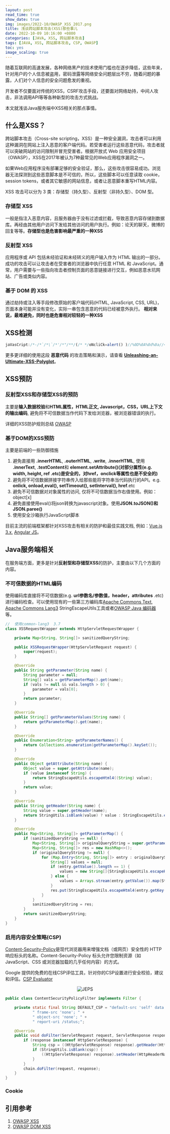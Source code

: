```yaml
---
layout: post
read_time: true
show_date: true
img: images/2022-10/OWASP_XSS_2017.png
title: 浅谈跨站脚本攻击(XSS)那些事儿
date: 2022-10-09 10:16:00 +0800
categories: [JAVA, XSS, 跨站脚本攻击]
tags: [JAVA, XSS, 跨站脚本攻击, CSP, OWASP]
toc: yes
image_scaling: true
---
```


随着互联网的高速发展，各种网络黑产的技术使用门槛也在逐步降低，这些年来，针对用户的个人信息被盗用，密码泄露等网络安全问题层出不穷，随着问题的暴露，人们对个人信息的安全问题愈发的重视。

开发者不仅要面对传统的XSS，CSRF攻击手段，还要面对网络劫持，中间人攻击，非法调用API等等各种新型的攻击方式挑战。

本文就浅谈Java服务端中XSS相关的那点事情。

## 什么是XSS？

跨站脚本攻击（Cross-site scripting，XSS）是一种安全漏洞，攻击者可以利用这种漏洞在网站上注入恶意的客户端代码。若受害者运行这些恶意代码，攻击者就可以突破网站的访问限制并冒充受害者。根据开放式 Web 应用安全项目（OWASP），XSS在2017年被认为7种最常见的Web应用程序漏洞之一。

如果Web应用程序没有部署足够的安全验证，那么，这些攻击很容易成功。浏览器无法探测到这些恶意脚本是不可信的，所以，这些脚本可以任意读取 cookie，session tokens，或者其它敏感的网站信息，或者让恶意脚本重写HTML内容。

XSS 攻击可以分为 3 类：存储型（持久型）、反射型（非持久型）、DOM 型。

### 存储型 XSS

一般是指注入恶意内容，且服务器由于没有过滤或拦截，导致恶意内容存储到数据库。再经由其他用户访问下发给其他访问的用户执行。例如：论天的聊天，微博的回复等等。**存储型也是危害影响最严重的一种XSS**

### 反射型 XSS

应用程序或 API 包括未经验证和未经转义的用户输入作为 HTML 输出的一部分。成功的攻击可以让攻击者在受害者的浏览器中执行任意 HTML 和 JavaScript。通常，用户需要与一些指向攻击者控制页面的恶意链接进行交互，例如恶意水坑网站、广告或类似内容。

### 基于 DOM 的 XSS

通过劫持或注入等手段修改原始的客户端代码(HTML, JavaScript, CSS, URL)，页面本身可能并没有变化，实际一串包含恶意的代码已经被意外执行。 **相对来说，最难避免，同时也是危害相对较轻的一种XSS**

## XSS检测


```javascript
jaVasCript:/*-/*`/*\`/*'/*"/**/(/* */oNcliCk=alert() )//%0D%0A%0d%0a//</stYle/</titLe/</teXtarEa/</scRipt/--!>\x3csVg/<sVg/oNloAd=alert()//>\x3e
```

更多更详细的使用这段 **恶意代码** 的攻击策略和演示，请查看 **[Unleashing-an-Ultimate-XSS-Polyglot](https://github.com/0xsobky/HackVault/wiki/Unleashing-an-Ultimate-XSS-Polyglot)**。


## XSS预防

### 反射型XSS和存储型XSS的预防

主要是**输入数据校验**和**HTML属性，HTML正文, Javascript，CSS，URL上下文的输出编码**, 避免将不可信数据当作代码下发给浏览器，被浏览器错误的执行。

详细的XSS防护规则总结 [OWASP](https://cheatsheetseries.owasp.org/cheatsheets/Cross_Site_Scripting_Prevention_Cheat_Sheet.html#xss-prevention-rules-summary)

### 基于DOM的XSS预防

主要是前端的一些防御措施

1. 避免直接用 **.innerHTML**, **.outerHTML**, **.write**, **.innerHTML**, 使用 **.innerText**, **.textContent**和 **element.setAttribute()(对部分属性(e.g. width, height, ref .etc)是安全的，对href，onclick等属性也是不安全的)**
2. 避免将不可信数据拼接字符串传入给那些能将字符串当代码执行的API。e.g. **onlick, onload,eval(), setTimeout(), setInterval(), href**.etc
3. 避免不可信数据对对象属性的访问, 仅将不可信数据当作右值使用。例如：object[x]
4. 避免直接使用eval()将json转换为javascript对象。使用**JSON.toJSON()和JSON.paree()**
5. 使用安全沙箱执行JavaScript脚本

目前主流的前端框架都针对XSS攻击有相关的防护和最佳实践文档, 例如：[Vue.js 3.x](https://vuejs.org/guide/best-practices/security.html#what-vue-does-to-protect-you), [Angular JS](https://angular.cn/guide/security)。

## Java服务端相关

在服务端方面，更多是针对**反射型和存储型XSS**的防护，主要由以下几个方面的内容。

### 不可信数据的HTML编码

使用编码库直接将不可信数据(e.g. **url参数名/参数值，header，attributes** .etc)进行编码检查。可以使用现有的一些第三方编码库[Apache Commons Text](https://commons.apache.org/proper/commons-text/javadocs/api-release/org/apache/commons/text/StringEscapeUtils.html), [Apache Commons Lang3](https://commons.apache.org/proper/commons-lang/apidocs/org/apache/commons/lang3/StringEscapeUtils.html) StringEscapeUtils工具或者[OWASP Java 编码器](https://owasp.org/www-project-java-encoder/) 等。

```java
//  使用common-lang3  3.7
class XSSRequestWrapper extends HttpServletRequestWrapper {

    private Map<String, String[]> sanitizedQueryString;

    public XSSRequestWrapper(HttpServletRequest request) {
        super(request);
    }

    @Override
    public String getParameter(String name) {
        String parameter = null;
        String[] vals = getParameterMap().get(name);
        if (vals != null && vals.length > 0) {
            parameter = vals[0];
        }
        return parameter;
    }

    @Override
    public String[] getParameterValues(String name) {
        return getParameterMap().get(name);
    }

    @Override
    public Enumeration<String> getParameterNames() {
        return Collections.enumeration(getParameterMap().keySet());
    }

    @Override
    public Object getAttribute(String name) {
        Object value = super.getAttribute(name);
        if (value instanceof String) {
            return StringEscapeUtils.escapeHtml4((String) value);
        }
        return value;
    }

    @Override
    public String getHeader(String name) {
        String value = super.getHeader(name);
        return StringUtils.isBlank(value) ? value : StringEscapeUtils.escapeHtml4(value);
    }

    @Override
    public Map<String, String[]> getParameterMap() {
        if (sanitizedQueryString == null) {
            Map<String, String[]> originalQueryString = super.getParameterMap();
            Map<String, String[]> res = new HashMap<>();
            if (originalQueryString != null) {
                for (Map.Entry<String, String[]> entry : originalQueryString.entrySet()) {
                    String[] values = null;
                    if (entry.getValue().length == 1) {
                        values = new String[]{StringEscapeUtils.escapeHtml4(entry.getValue()[0])};
                    } else {
                        values = Arrays.stream(entry.getValue()).map(StringEscapeUtils::escapeHtml4).toArray(String[]::new);
                    }
                    res.put(StringEscapeUtils.escapeHtml4(entry.getKey()), values);
                }
            }
            sanitizedQueryString = res;
        }
        return sanitizedQueryString;
    }
}
```

### 启用内容安全策略(CSP)

[Content-Security-Policy](https://content-security-policy.com/)是现代浏览器用来增强文档（或网页）安全性的 HTTP 响应标头的名称。Content-Security-Policy 标头允许您限制资源（如 JavaScript、CSS 或浏览器加载的几乎任何内容）的方式。

Google 提供的免费的在线CSP评估工具，针对你的CSP设置进行安全校验，建议和评估。[CSP Evaluator](https://csp-evaluator.withgoogle.com/)

<div align="center"><img src="{{site.baseurl}}images/{{page.date | date: "%Y-%m"}}/google_csp_evaluator.png" alt="JEPS"/></div>

```java
public class ContentSecurityPolicyFilter implements Filter {

    private static final String DEFAULT_CSP = "default-src 'self' data: 'unsafe-inline' 'unsafe-eval';" +
            " frame-src 'none'; " +
            " object-src 'none'; " +
            " report-uri /status;";

    @Override
    public void doFilter(ServletRequest request, ServletResponse response, FilterChain chain) throws IOException, ServletException {
        if (response instanceof HttpServletResponse) {
            String csp = ((HttpServletResponse) response).getHeader(HttpHeaderNames.CONTENT_SECURITY_POLICY.toString());
            if (StringUtils.isBlank(csp)) {
                ((HttpServletResponse) response).setHeader(HttpHeaderNames.CONTENT_SECURITY_POLICY.toString(), DEFAULT_CSP);
            }
        }
        chain.doFilter(request, response);
    }
}
```

### Cookie


## 引用参考

1. [OWASP XSS](https://www.owasp.org/index.php/XSS)
2. [OWASP DOM XSS](https://cheatsheetseries.owasp.org/cheatsheets/DOM_based_XSS_Prevention_Cheat_Sheet.html)














